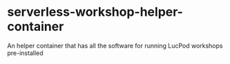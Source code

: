 # serverless-workshop-helper-container
An helper container that has all the software for running LucPod workshops pre-installed
